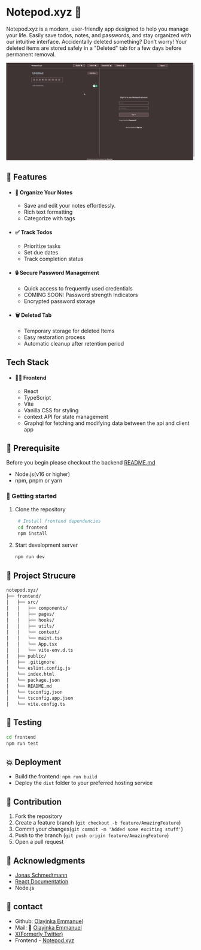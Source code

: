 # Notepod.xyz 📝
Notepod.xyz is a modern, user-friendly app designed to help you manage your life. Easily save todos, notes, and passwords, and stay organized with our intuitive interface. Accidentally deleted something? Don’t worry! Your deleted items are stored safely in a "Deleted" tab for a few days before permanent removal.

![Alt: homepage](./public/home.png)
<!-- ![Alt: todo page](./public/todo.png) -->

## 🚀 Features
- #### 📓 Organize Your Notes 
  - Save and edit your notes effortlessly.
  - Rich text formatting
  - Categorize with tags
- #### ✅ Track Todos 
  - Prioritize tasks
  - Set due dates
  - Track completion status
- #### 🔒 Secure Password Management
  - Quick access to frequently used credentials
  - COMING SOON: Password strength Indicators
  - Encrypted password storage
- #### 🗑️ Deleted Tab
  - Temporary storage for deleted Items
  - Easy restoration process
  - Automatic cleanup after retention period

## Tech Stack
- #### 👨‍💻 Frontend
  - React
  - TypeScript
  - Vite
  - Vanilla CSS for styling
  - context API for state management
  - Graphql for fetching and modifying data between the api and client app 

## 📝 Prerequisite
Before you begin please checkout the backend [README.md](https://github.com/Ng1n3/notepod-backend)
- Node.js(v16 or higher)
- npm, pnpm or yarn

### 🚀 Getting started
1. Clone the repository
   
   ```bash
    # Install frontend dependencies
    cd frontend
    npm install
   ```
2. Start development server
   
   ```bash
   npm run dev
   ```
## 🧱 Project Strucure
```
notepod.xyz/
├── frontend/
│   ├── src/
│   │   ├── components/
│   │   ├── pages/
│   │   ├── hooks/
│   │   ├── utils/
│   │   └── context/
│   │   └── maint.tsx
│   │   └── App.tsx
│   │   └── vite-env.d.ts
│   ├── public/
│   ├── .gitignore
│   └── eslint.config.js
│   └── index.html
│   └── package.json
│   └── README.md
│   └── tsconfig.json
│   └── tsconfig.app.json
│   └── vite.config.ts
```

## 🧪 Testing
```bash
cd frontend
npm run test
```

## 💥 Deployment
- Build the frontend: ``npm run build``
- Deploy the ``dist`` folder to your preferred hosting service

## 🤝 Contribution
1. Fork the repository
2. Create a feature branch (``git checkout -b feature/AmazingFeature``)
3. Commit your changes(``git commit -m 'Added some exciting stuff'``)
4. Push to the branch (``git push origin feature/AmazingFeature``)
5. Open a pull request

## 👏 Acknowledgments
- [Jonas Schmedtmann](https://www.udemy.com/course/the-ultimate-react-course/)
- [React Documentation](https://www.react.dev)
- Node.js

## 💬 contact
- Github: [Olayinka Emmanuel](https://www.github.com/Ng1n3)
- Mail: 📨 [Olayinka Emmanuel](code.with.muyiwa@gmail.com)
- [X(Formerly Twitter)](https://www.x.com/n61n3)
- Frontend - [Notepod.xyz](https://github.com/Ng1n3/frontend-notepod.xyz)


